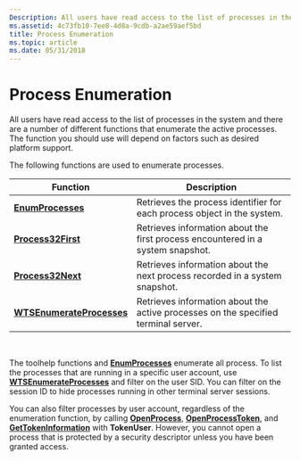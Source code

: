 ```yaml
---
Description: All users have read access to the list of processes in the system and there are a number of different functions that enumerate the active processes. The function you should use will depend on factors such as desired platform support.
ms.assetid: 4c73fb10-7ee8-4d8a-9cdb-a2ae59aef5bd
title: Process Enumeration
ms.topic: article
ms.date: 05/31/2018
---
```


# Process Enumeration

All users have read access to the list of processes in the system and there are a number of different functions that enumerate the active processes. The function you should use will depend on factors such as desired platform support.

The following functions are used to enumerate processes.



| Function                                                    | Description                                                                        |
|-------------------------------------------------------------|------------------------------------------------------------------------------------|
| [**EnumProcesses**](https://msdn.microsoft.com/library/ms682629(v=VS.85).aspx)                     | Retrieves the process identifier for each process object in the system.            |
| [**Process32First**](https://msdn.microsoft.com/library/ms684834(v=VS.85).aspx)                   | Retrieves information about the first process encountered in a system snapshot.    |
| [**Process32Next**](https://msdn.microsoft.com/library/ms684836(v=VS.85).aspx)                     | Retrieves information about the next process recorded in a system snapshot.        |
| [**WTSEnumerateProcesses**](https://msdn.microsoft.com/library/Aa383831(v=VS.85).aspx) | Retrieves information about the active processes on the specified terminal server. |



 

The toolhelp functions and [**EnumProcesses**](https://msdn.microsoft.com/library/ms682629(v=VS.85).aspx) enumerate all process. To list the processes that are running in a specific user account, use [**WTSEnumerateProcesses**](https://msdn.microsoft.com/library/Aa383831(v=VS.85).aspx) and filter on the user SID. You can filter on the session ID to hide processes running in other terminal server sessions.

You can also filter processes by user account, regardless of the enumeration function, by calling [**OpenProcess**](https://msdn.microsoft.com/library/ms684320(v=VS.85).aspx), [**OpenProcessToken**](https://msdn.microsoft.com/library/Aa379295(v=VS.85).aspx), and [**GetTokenInformation**](https://msdn.microsoft.com/library/Aa446671(v=VS.85).aspx) with **TokenUser**. However, you cannot open a process that is protected by a security descriptor unless you have been granted access.

 

 



